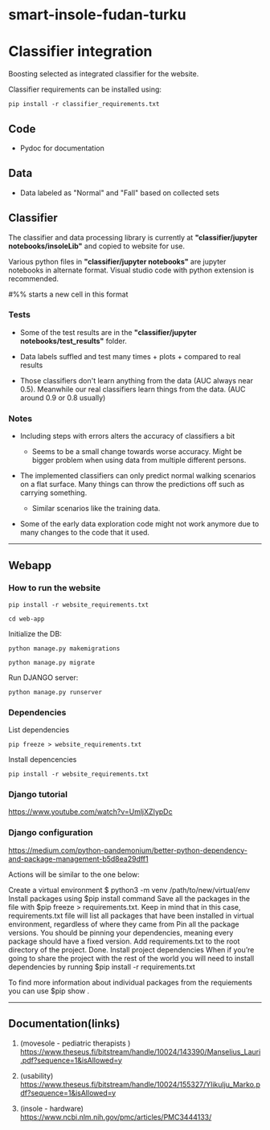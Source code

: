 # smart-insole-fudan-turku

# Classifier integration

Boosting selected as integrated classifier for the website.

Classifier requirements can be installed using:

```
pip install -r classifier_requirements.txt
```

## Code

- Pydoc for documentation

## Data

- Data labeled as "Normal" and "Fall" based on collected sets

## Classifier

The classifier and data processing library is currently at **"classifier/jupyter notebooks/insoleLib"** and copied to website for use.

Various python files in **"classifier/jupyter notebooks"** are jupyter notebooks in alternate format. Visual studio code with python extension is recommended.

#%% starts a new cell in this format

### Tests

- Some of the test results are in the **"classifier/jupyter notebooks/test_results"**  folder.

- Data labels suffled and test many times + plots + compared to real results

- Those classifiers don't learn anything from the data (AUC always near 0.5). Meanwhile our real classifiers learn things from the data. (AUC around 0.9 or 0.8 usually)

### Notes

- Including steps with errors alters the accuracy of classifiers a bit

	- Seems to be a small change towards worse accuracy. Might be bigger problem when using data from multiple different persons.

- The implemented classifiers can only predict normal walking scenarios on a flat surface. Many things can throw the predictions off such as carrying something.

	- Similar scenarios like the training data.

- Some of the early data exploration code might not work anymore due to many changes to the code that it used.


---

## Webapp

### How to run the website
```
pip install -r website_requirements.txt
```
```
cd web-app
```

Initialize the DB:
```
python manage.py makemigrations
```
```
python manage.py migrate
```
Run DJANGO server:
```
python manage.py runserver
```

### Dependencies

List dependencies
```
pip freeze > website_requirements.txt
```


Install depencencies
```
pip install -r website_requirements.txt
```

### Django tutorial

https://www.youtube.com/watch?v=UmljXZIypDc


### Django configuration

https://medium.com/python-pandemonium/better-python-dependency-and-package-management-b5d8ea29dff1

Actions will be similar to the one below:

Create a virtual environment $ python3 -m venv /path/to/new/virtual/env
Install packages using $pip install <package> command
Save all the packages in the file with $pip freeze > requirements.txt. Keep in mind that in this case, requirements.txt file will list all packages that have been installed in virtual environment, regardless of where they came from
Pin all the package versions. You should be pinning your dependencies, meaning every package should have a fixed version.
Add requirements.txt to the root directory of the project. Done.
Install project dependencies
When if you’re going to share the project with the rest of the world you will need to install dependencies by running $pip install -r requirements.txt

To find more information about individual packages from the requiements you can use $pip show <packagename>. 

---


## Documentation(links)

1. (movesole - pediatric therapists ) https://www.theseus.fi/bitstream/handle/10024/143390/Manselius_Lauri.pdf?sequence=1&isAllowed=y

2. (usability) https://www.theseus.fi/bitstream/handle/10024/155327/Ylikulju_Marko.pdf?sequence=1&isAllowed=y

3. (insole - hardware) https://www.ncbi.nlm.nih.gov/pmc/articles/PMC3444133/
